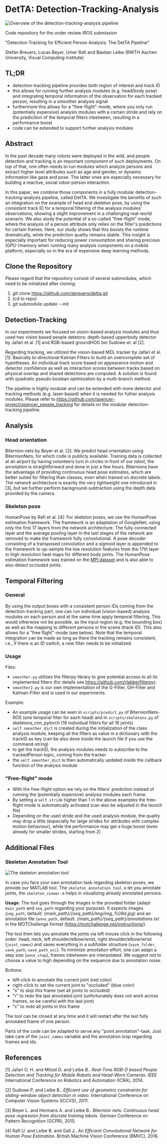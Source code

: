 # DetTA: Detection-Tracking-Analysis

![Overview of the detection-tracking-analysis pipeline](images/pipeline.png?raw=true "Overview of the detection-tracking-analysis pipeline")

Code repository for the under review IROS submission

"Detection-Tracking for Efficient Person Analysis: The DetTA Pipeline"

Stefan Breuers, Lucas Beyer, Umer Rafi and Bastian Leibe
(RWTH Aachen University, Visual Computing Institute)

## TL;DR
- detection-tracking pipeline provides both region of interest and track ID
- this allows for running further analysis modules (e.g. head/body pose) and integrating temporal information of the observation for each tracked person, resulting in a smoother analysis signal
- furthermore this allows for a "free-flight"-mode, where you only run (potentially expensive) analysis modules with a certain stride and rely on the predicition of the temporal filters inbetween, resulting in a performance boost
- code can be extended to support further analysis modules

## Abstract
In the past decade many robots were deployed in the wild, and people detection and tracking is an important component of such deployments.
On top of that, one often needs to run modules which analyze persons and extract higher level attributes such as age and gender, or dynamic information like gaze and pose.
The latter ones are especially necessary for building a reactive, social robot-person interaction.

In this paper, we combine those components in a fully modular detection-tracking-analysis pipeline, called DetTA.
We investigate the benefits of such an integration on the example of head and skeleton pose, by using the consistent track ID for a temporal filtering of the analysis modules' observations, showing a slight improvement in a challenging real-world scenario.
We also study the potential of a so-called "free-flight" mode, where the analysis of a person attribute only relies on the filter's predictions for certain frames.
Here, our study shows that this boosts the runtime dramatically, while the prediction quality remains stable.
This insight is especially important for reducing power consumption and sharing precious (GPU-)memory when running many analysis components on a mobile platform, especially so in the era of expensive deep learning methods.

## Clone the Repository
Please regard that the repository consist of several submodules, which need to be initialized after cloning:
1) git clone https://github.com/sbreuers/detta.git
2) (cd to repo)
3) git submodule update --init

## Detection-Tracking
In our experiments we focused on vision-based analysis modules and thus used two vision based people detetors:
depth-based upperbody detector by Jafari et al. [1] and RGB-based groundHOG bei Sudowe et. al [2].

Regarding tracking, we utilized the vision-based MDL tracker by Jafari et al. [1]:
Basically bi-directional Kalman Filters to build an overcomplete set of hypotheses. An individual track score based on appearance motion and detector confidence as well as interaction scores between tracks based on physical overlap and shared detections are computed. A solution is found with quadratic pseudo boolean optimization by a multi-branch method.

The pipeline is highly modular and can be extended with more detector and tracking methods (e.g. laser-based) when it is needed for futher analysis modules. Please refer to https://github.com/spencer-project/spencer_people_tracking for details on the modular detection-tracking pipeline.

## Analysis
### Head orientation
Biternion nets by Beyer et al. [3]:
We predict head orientation using BiternionNets, for which code is publicly available.
Training data is collected at an airport by having volunteers turn in circles in front of our robot, the annotation is straightforward and done in just a few hours.
Biternions have the advantage of providing continuous head pose estimates, which are better suited for filtering than classes, even when trained on discrete labels.
The network architecture is exactly the very lightweight one introduced in [3], but we further perform background-subtraction using the depth data provided by the camera.

### Skeleton pose
HumanPose by Rafi et al. [4]:
For skeleton poses, we use the HumanPose estimation framework.
The framework is an adaptation of GoogleNet, using only the first 17 layers from the network architecture.
The fully connected layer and the average pooling layer in the last stages of the network are removed to make the framework fully convolutional.
A pose decoder consisting of a transposed convolution and a sigmoid layer is appended to the framework to up-sample the low resolution features from the 17th layer to high resolution heat maps for different body joints.
The HumanPose estimation framework was trained on the [MPI dataset](http://human-pose.mpi-inf.mpg.de/) and is also able to also detect occluded joints.

## Temporal Filtering
### General
By using the output boxes with a consistent person IDs coming from the detection-tracking part, one can run individual (vision-based) analysis modules on each person and at the same time apply temporal filtering. This would otherwise not be possible, as the input region (e.g. the bounding box) as well as the mapping to different persons in the scene (track ID). This also allows for a "free flight"-mode (see below). Note that the temporal integration can be made as long as there the tracking remains consistent, i.e., if there is an ID switch, a new filter needs to be initialized.

### Usage
Files:
- `smoother.py` utilizes the filterpy library to give potential access to all its implemented filters (for details see https://github.com/rlabbe/filterpy).
- `smoother2.py` is our own implementation of the G-Filter, GH-Filter and Kalman-Filter and is used in our experiments.

Example:
- An example usage can be seen in `scripts/predict.py` of BiternionNets-ROS (one temporal filter for each head) and in `scripts/skeletons.py` of skeletons_cnn_pytorch (16 individual filters for all 16 joints)
- `self.smoother_dict` is created during the initialization of the class analysis module, keeping all the filters as value in a dictionary with the trackID as key (can be also done inside the launch file if you use the command-string)
- to get the trackID, the analysis modules needs to subscribe to the trackedPerson topic, coming from the tracker
- the `self.smoother_dict` is then automatically updated inside the callback function of the analysis module

### "Free-flight" mode
- With the free-flight option we rely on the filters' prediction instead of running the (potentially expensive) analysis modules each frame.
- By setting a `self.stride` higher than 1 in the above examples the free-flight mode is automatically activated (can also be adjusted in the launch file)
- Depending on the used stride and the used analysis module, the quality may drop a little (especially for large strides for attributes with complex motion behaviour), while the performance may get a huge boost (even already for smaller strides, starting from 2)


## Additional Files
### Skeleton Annotation Tool
![The skeleton annotation tool](images/annotool_ex.png?raw=true "The skeleton annotation tool")

In case you face your own annotation task regarding skeleton poses, we provide our MATLAB tool.
The `skeleton_annotation_tool.m` let you annotate joints, the `skeleton_viewer.m` helps in visualizing already annotated persons.

**Usage**: The tool goes through the images in the provided folder (adapt `main_path` and `seq_path` regarding your purpose). It expects images (`img_path`, default: *{main_path}/{seq_path}/img/img_%08d.jpg*) and an annotation file (`anno_path`, default: *{main_path}/{seq_path}/annotations.txt* in the MOTChallenge format (https://motchallenge.net/instructions/).

The tool then lets you annotate the joints via left mouse click in the following order: head, neck, left shoulder/elbow/wrist, right shoulder/elbow/wrist (`joint_names`) and saves everything in a subfolder structure (`save_folder`, `save_path`, `save_path_occ`).
To minimize annotation effort, one can adapt a step size (`anno_step`), frames inbetween are interpolated. We suggest not to choose a value to high depending on the sequence due to annotation noise.

Buttons:
- left-click to annotate the current joint (red color)
- right-click to set the current joint to "occluded" (blue color)
- "s" to skip this frame (set all joints to occluded)
- "r" to redo the last annotated joint (unfortunately does not work across frames, so be careful with the last joint)
- "c" to redo all joints in this frame

The tool can be closed at any time and it will restart after the last fully annotated frame of one person.

Parts of the code can be adapted to serve any "point annotation"-task. Just take care of the `joint_names` variable and the annotation loop regarding frames and ids.

## References
[1] Jafari O. H. and Mitzel D. and Leibe B.. *Real-Time RGB-D based People Detection and Tracking for Mobile Robots and Head-Worn Cameras*. IEEE International Conference on Robotics and Automation (ICRA), 2014.

[2] Sudowe P, and Leibe B.. *Efficient use of geometric constraints for sliding-window object detection in video.* International Conference on Computer Vision Systems (ICCVS), 2011.

[3] Beyer L. and Hermans A. and Leibe B.. *Biternion nets: Continuous head pose regression from discrete training labels.* German Conference on Pattern Recognition (GCPR), 2015.

[4] Rafi U. and Leibe B. and Gall J.. *An Efficient Convolutional Network for Human Pose Estimation.* British Machine Vision Conference (BMVC), 2016.
